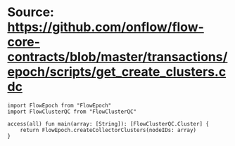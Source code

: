 # Source: https://github.com/onflow/flow-core-contracts/blob/master/transactions/epoch/scripts/get_create_clusters.cdc

```
import FlowEpoch from "FlowEpoch"
import FlowClusterQC from "FlowClusterQC"

access(all) fun main(array: [String]): [FlowClusterQC.Cluster] {
    return FlowEpoch.createCollectorClusters(nodeIDs: array)
}

```